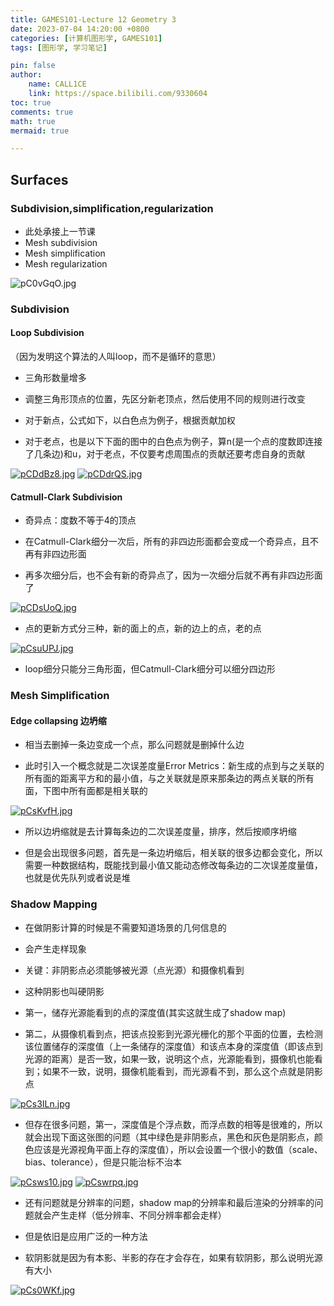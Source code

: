 ```yaml
---
title: GAMES101-Lecture 12 Geometry 3
date: 2023-07-04 14:20:00 +0800
categories: [计算机图形学, GAMES101]
tags: [图形学, 学习笔记]

pin: false
author: 
    name: CALL1CE
    link: https://space.bilibili.com/9330604
toc: true
comments: true
math: true
mermaid: true

---
```


## Surfaces

### Subdivision,simplification,regularization

* 此处承接上一节课
* Mesh subdivision
* Mesh simplification
* Mesh regularization

![pC0vGqO.jpg](https://s1.ax1x.com/2023/06/30/pC0vGqO.jpg)

### Subdivision

#### Loop Subdivision

（因为发明这个算法的人叫loop，而不是循环的意思）

* 三角形数量增多

* 调整三角形顶点的位置，先区分新老顶点，然后使用不同的规则进行改变

* 对于新点，公式如下，以白色点为例子，根据贡献加权

* 对于老点，也是以下下面的图中的白色点为例子，算n(是一个点的度数即连接了几条边)和u，对于老点，不仅要考虑周围点的贡献还要考虑自身的贡献

[![pCDdBz8.jpg](https://s1.ax1x.com/2023/07/02/pCDdBz8.jpg)](https://imgse.com/i/pCDdBz8)
[![pCDdrQS.jpg](https://s1.ax1x.com/2023/07/02/pCDdrQS.jpg)](https://imgse.com/i/pCDdrQS)

#### Catmull-Clark Subdivision

* 奇异点：度数不等于4的顶点

* 在Catmull-Clark细分一次后，所有的非四边形面都会变成一个奇异点，且不再有非四边形面

* 再多次细分后，也不会有新的奇异点了，因为一次细分后就不再有非四边形面了

[![pCDsUoQ.jpg](https://s1.ax1x.com/2023/07/02/pCDsUoQ.jpg)](https://imgse.com/i/pCDsUoQ)

* 点的更新方式分三种，新的面上的点，新的边上的点，老的点

[![pCsuUPJ.jpg](https://s1.ax1x.com/2023/07/04/pCsuUPJ.jpg)](https://imgse.com/i/pCsuUPJ)

* loop细分只能分三角形面，但Catmull-Clark细分可以细分四边形

### Mesh Simplification

#### Edge collapsing 边坍缩

* 相当去删掉一条边变成一个点，那么问题就是删掉什么边

* 此时引入一个概念就是二次误差度量Error Metrics：新生成的点到与之关联的所有面的距离平方和的最小值，与之关联就是原来那条边的两点关联的所有面，下图中所有面都是相关联的

[![pCsKvfH.jpg](https://s1.ax1x.com/2023/07/04/pCsKvfH.jpg)](https://imgse.com/i/pCsKvfH)

* 所以边坍缩就是去计算每条边的二次误差度量，排序，然后按顺序坍缩

* 但是会出现很多问题，首先是一条边坍缩后，相关联的很多边都会变化，所以需要一种数据结构，既能找到最小值又能动态修改每条边的二次误差度量值，也就是优先队列或者说是堆

### Shadow Mapping

* 在做阴影计算的时候是不需要知道场景的几何信息的

* 会产生走样现象

* 关键：非阴影点必须能够被光源（点光源）和摄像机看到

* 这种阴影也叫硬阴影

* 第一，储存光源能看到的点的深度值(其实这就生成了shadow map)

* 第二，从摄像机看到点，把该点投影到光源光栅化的那个平面的位置，去检测该位置储存的深度值（上一条储存的深度值）和该点本身的深度值（即该点到光源的距离）是否一致，如果一致，说明这个点，光源能看到，摄像机也能看到；如果不一致，说明，摄像机能看到，而光源看不到，那么这个点就是阴影点

[![pCs3ILn.jpg](https://s1.ax1x.com/2023/07/04/pCs3ILn.jpg)](https://imgse.com/i/pCs3ILn)

* 但存在很多问题，第一，深度值是个浮点数，而浮点数的相等是很难的，所以就会出现下面这张图的问题（其中绿色是非阴影点，黑色和灰色是阴影点，颜色应该是光源视角平面上存的深度值），所以会设置一个很小的数值（scale、bias、tolerance），但是只能治标不治本

[![pCsws10.jpg](https://s1.ax1x.com/2023/07/04/pCsws10.jpg)](https://imgse.com/i/pCsws10)
[![pCswrpq.jpg](https://s1.ax1x.com/2023/07/04/pCswrpq.jpg)](https://imgse.com/i/pCswrpq)

* 还有问题就是分辨率的问题，shadow map的分辨率和最后渲染的分辨率的问题就会产生走样（低分辨率、不同分辨率都会走样）

* 但是依旧是应用广泛的一种方法

* 软阴影就是因为有本影、半影的存在才会存在，如果有软阴影，那么说明光源有大小

[![pCs0WKf.jpg](https://s1.ax1x.com/2023/07/04/pCs0WKf.jpg)](https://imgse.com/i/pCs0WKf)
